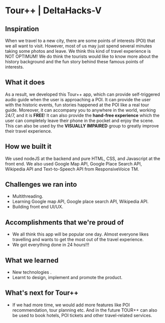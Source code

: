 # Tour++ | DeltaHacks-V
## Inspiration
When we travel to a new city, there are some points of interests (POI) that we all want to visit. However, most of us may just spend several minutes taking some photos and leave. We think this kind of travel experience is NOT OPTIMUM! We do think the tourists would like to know more about the history background and the fun story behind these famous points of interests. 

## What it does
 As a result, we developed this Tour++ app, which can provide self-triggered audio guide when the user is approaching a POI. It can provide the user with the historic events, fun stories happened at the POI like a real tour guide. Moreover, it can accompany you to anywhere in the world, working 24/7, and it is **FREE**! It can also provide the **hand-free experience** which the user can completely leave their phone in the pocket and enjoy the scene. This can also be used by the **VISUALLY IMPAIRED** group to greatly improve their travel experience.

## How we built it
We used nodeJS at the backend and pure HTML, CSS, and Javascript at the front end. We also used Google Map API, Google Place Search API, Wikipedia API and Text-to-Speech API from ResponsiveVoice TM.

## Challenges we ran into
- Multithreading.
- Learning Google map API, Google place search API, Wikipedia API.
- Building front end UI/UX.

## Accomplishments that we're proud of
- We all think this app will be popular one day. Almost everyone likes travelling and wants to get the most out of the travel experience.
- We got everything done in 24 hours!!! 

## What we learned
- New technologies .
- Learnt to design, implement and promote the product.

## What's next for Tour++
- If we had more time, we would add more features like POI recommendation, tour planning etc. And in the future TOUR++ can also be used to book hotels, POI tickets and other travel-related services.
